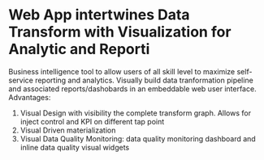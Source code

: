 # Web App intertwines Data Transform with Visualization for Analytic and Reporti 
Business intelligence tool to allow users of all skill level to maximize self-service reporting and analytics. Visually build data tranformation pipeline and associated reports/dashobards in an embeddable web user interface. Advantages:

1. Visual Design with visibility the complete transform graph. Allows for inject control and KPI on different tap point
2. Visual Driven materialization
3. Visual Data Quality Monitoring: data quality monitoring dashboard and inline data quality visual widgets
